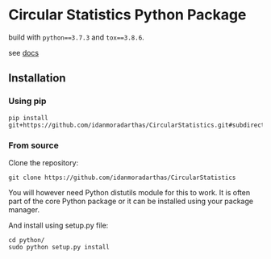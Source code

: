 # Circular Statistics Python Package

build with ```python==3.7.3``` and ```tox==3.8.6```.

see [docs](https://idanmoradarthas.github.io/CircularStatistics/python/build/html/)

## Installation

### Using pip
```
pip install git+https://github.com/idanmoradarthas/CircularStatistics.git#subdirectory=python
```
### From source
Clone the repository:
```
git clone https://github.com/idanmoradarthas/CircularStatistics
```
You will however need Python distutils module for this to work. It is often part of the core Python package or it can be installed using your package manager.

And install using setup.py file:
```
cd python/
sudo python setup.py install
```